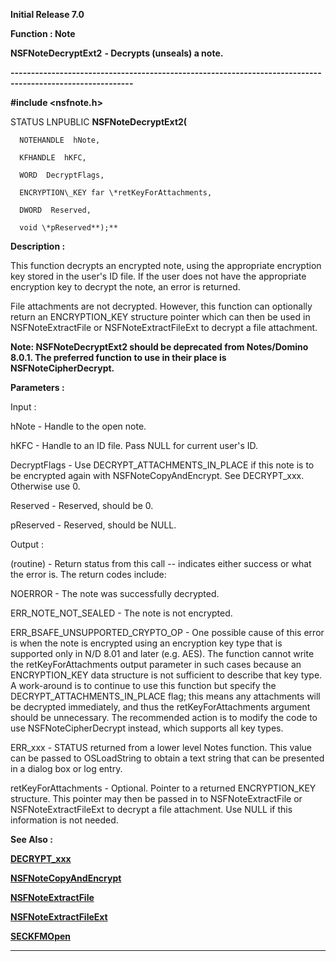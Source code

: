 




<!--
 /\* Font Definitions \*/
 @font-face
 {font-family:Helv;
 panose-1:2 11 6 4 2 2 2 3 2 4;}
@font-face
 {font-family:"Cambria Math";
 panose-1:2 4 5 3 5 4 6 3 2 4;}
 /\* Style Definitions \*/
 p.MsoNormal, li.MsoNormal, div.MsoNormal
 {margin-top:0cm;
 margin-right:0cm;
 margin-bottom:8.0pt;
 margin-left:0cm;
 line-height:107%;
 font-size:11.0pt;
 font-family:"Calibri",sans-serif;}
.MsoChpDefault
 {font-size:11.0pt;}
.MsoPapDefault
 {margin-bottom:8.0pt;
 line-height:107%;}
 /\* Page Definitions \*/
 @page WordSection1
 {size:612.0pt 792.0pt;
 margin:72.0pt 72.0pt 72.0pt 72.0pt;}
div.WordSection1
 {page:WordSection1;}
-->




**Initial Release 7.0**



**Function : Note**



**NSFNoteDecryptExt2** **- Decrypts
(unseals) a note.**


**----------------------------------------------------------------------------------------------------------**



**#include <nsfnote.h>**



STATUS
LNPUBLIC **NSFNoteDecryptExt2(**  

      NOTEHANDLE  hNote,  

      KFHANDLE  hKFC,  

      WORD  DecryptFlags,  

      ENCRYPTION\_KEY far \*retKeyForAttachments,  

      DWORD  Reserved,  

      void \*pReserved**);**



**Description :**



This
function decrypts an encrypted note, using the appropriate encryption key
stored in the user's ID file.  If the user does not have the appropriate
encryption key to decrypt the note, an error is returned.    

  

File attachments are not decrypted.  However, this function can optionally
return an ENCRYPTION\_KEY structure pointer which can then be used in
NSFNoteExtractFile or NSFNoteExtractFileExt to decrypt a file attachment.


    


   **Note:
NSFNoteDecryptExt2 should be deprecated from Notes/Domino 8.0.1. The preferred
function to use in their place is NSFNoteCipherDecrypt.**



**Parameters :**



Input :  

hNote  -  Handle to the open note.  

  

hKFC  -  Handle to an ID file.  Pass NULL for current user's ID.  

  

DecryptFlags  -  Use DECRYPT\_ATTACHMENTS\_IN\_PLACE if this note is to be
encrypted again with NSFNoteCopyAndEncrypt.  See DECRYPT\_xxx.  Otherwise use 0.  

  

Reserved  -  Reserved, should be 0.  

  

pReserved  -  Reserved, should be NULL.  

  




Output :  

(routine)  -  Return status from this call -- indicates either success or what
the error is. The return codes include:  

  

NOERROR - The note was successfully decrypted.  

ERR\_NOTE\_NOT\_SEALED - The note is not encrypted.  

ERR\_BSAFE\_UNSUPPORTED\_CRYPTO\_OP - One possible cause of this error is when the
note is encrypted using an encryption key type that is supported only in N/D
8.01 and later (e.g. AES).  The function cannot write the retKeyForAttachments
output parameter in such cases because an ENCRYPTION\_KEY data structure is not
sufficient to describe that key type.  A work-around is to continue to use this
function but specify the DECRYPT\_ATTACHMENTS\_IN\_PLACE flag; this means any
attachments will be decrypted immediately, and thus the retKeyForAttachments
argument should be unnecessary.  The recommended action is to modify the code
to use NSFNoteCipherDecrypt instead, which supports all key types.  

ERR\_xxx - STATUS returned from a lower level Notes function.  This value can be
passed to OSLoadString to obtain a text string that can be presented in a
dialog box or log entry.  

  

  

retKeyForAttachments  -  Optional.  Pointer to a returned ENCRYPTION\_KEY
structure.  This pointer may then be passed in to NSFNoteExtractFile or
NSFNoteExtractFileExt to decrypt a file attachment.  Use NULL if this
information is not needed.  

  




 **See Also :**


**[DECRYPT\_xxx](notes:///8525872100478C66/61FD4E9848264AD28525620B006BA8BD/4EF49948E710AB7D8525623700502F4C)**


**[NSFNoteCopyAndEncrypt](NSFNoteCopyAndEncrypt.md)**


**[NSFNoteExtractFile](NSFNoteExtractFile.md)**


**[NSFNoteExtractFileExt](NSFNoteExtractFileExt.md)**


**[SECKFMOpen](SECKFMOpen.md)**



----------------------------------------------------------------------------------------------------------


 





